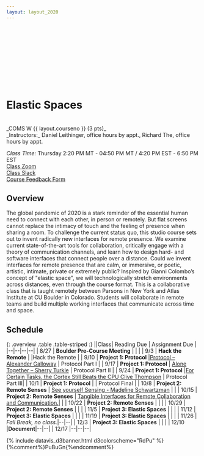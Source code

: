 ```yaml
---
layout: layout_2020
---
```


<svg id="d3banner"></svg>

# Elastic Spaces

<br>
_COMS W {{ layout.courseno }} (3 pts)_ <br>
_Instructors:_ Daniel Leithinger, office hours by appt., Richard The, office hours by appt. <br>

_Class Time:_ Thursday 2:20 PM MT -	04:50 PM MT / 4:20 PM EST - 6:50 PM EST <br>
[Class Zoom](https://newschool.zoom.us/j/94390523430?pwd=Q0xXeDh2NldCT1VzR1hPYjgrUkQzdz09) <br>
[Class Slack]() <br>
[Course Feedback Form]()

## Overview

The global pandemic of 2020 is a stark reminder of the essential human need to connect with each other, in person or remotely. But flat screens cannot replace the intimacy of touch and the feeling of presence when sharing a room. To challenge the current status quo, this studio course sets out to invent radically new interfaces for remote presence. We examine current state-of-the-art tools for collaboration, critically engage with a theory of communication channels, and learn how to design hard- and software interfaces that connect people over a distance. Could we invent interfaces for remote presence that are calm, or immersive, or poetic, artistic, intimate, private or extremely public? Inspired by Gianni Colombo’s concept of "elastic space", we will technologically stretch environments across distances, even through the course format. This is a collaborative class that is taught remotely between Parsons in New York and Atlas Institute at CU Boulder in Colorado. Students will collaborate in remote teams and build multiple working interfaces that communicate across time and space.

## Schedule

{: .overview .table .table-striped :}
||Class| Reading Due | Assignment Due |
|--|--|--|--|
| 8/27 | **Boulder Pre-Course Meeting** | | |
| 9/3 | **Hack the Remote** | |Hack the Remote |
| 9/10 | **Project 1: Protocol** |[Protocol – Alexander Galloway](https://drive.google.com/file/d/1RRuc6sDgTbcmZSIAXo71ynRJ5iz7A5_w/view?usp=sharing) | Protocol Part I |
| 9/17 | **Project 1: Protocol** | [Alone Together – Sherry Turkle](https://drive.google.com/file/d/1TSfV57eJJPVYw4dRlmRrQZE4f3U_NYAP/view?usp=sharing) |  Protocol Part II |
| 9/24 | **Project 1: Protocol** |[For Certain Tasks, the Cortex Still Beats the CPU	Clive Thompson](https://www.wired.com/2007/06/ff-humancomp/) | Protocol Part III|
| 10/1 | **Project 1: Protocol** | |  Protocol Final |
| 10/8 | **Project 2: Remote Senses** | [See yourself Sensing - Madeline Schwartzman](https://drive.google.com/file/d/17B2jhGivurpM3n0A9JGZoN1RsMLm5elv/view?usp=sharing)  | |
| 10/15 | **Project 2: Remote Senses** | [Tangible Interfaces for Remote Collaboration and Communication.](https://trackr-media.tangiblemedia.org/publishedmedia/Papers/315-Tangible%20Interfaces%20for%20Remote/Published/PDF)| |
| 10/22 | **Project 2: Remote Senses** | | |
| 10/29 | **Project 2: Remote Senses** | | |
| 11/5 | **Project 3: Elastic Spaces** | | |
| 11/12 | **Project 3: Elastic Spaces** | | |
| 11/19 | **Project 3: Elastic Spaces** | | |
| 11/26 | _Fall Break, no class._|--|--|
| 12/3 | **Project 3: Elastic Spaces** | | |
| 12/10 |**Document**|--|--|
| 12/17 |--|--|--|


<!--
| 1/21 | **Introduction:** why visualize? schedule and expectations. <br>([slides](https://docs.google.com/presentation/d/1_ji4tnETuWSqdNlUvFIUaRYJ9kkgUHWZvPNX8BnZMzA/edit?usp=sharing))<br>([APPLY TO ENROLL by Friday](a0.html)) |  | [A2.1 Vis Design: divergence](a2.html) assigned| |
| 1/28 | **Designing**: form vs. function, generating ideas, iterating, and critique.<br>([slides](https://docs.google.com/presentation/d/1yHjRatAzQeSdUgCsC0u8wsr5iq5tIg9l-LlfbxX5zRg/edit?usp=sharing))<br>([quiz](https://forms.gle/A7haK8czcKVyTAzf9)) | • Visual Explanations, [Chp. 2 Excerpt](../files/readings/Tufte_VisualExplanations-Shuttle-Excerpt.pdf), by Tufte, E. 2007.<br>• [How to be creative](http://faculty.washington.edu/ajko/books/design-methods/how-to-be-creative.html) & [How to be critical](http://faculty.washington.edu/ajko/books/design-methods/how-to-be-critical.html), Amy Ko. 2017.<br>• Lateral Thinking, [Excerpts](../files/readings/debono_excerpts.pdf), Edward deBono, 1967.<br>• _Optional:_ [The Architecture of a Data Visualization](https://medium.com/accurat-studio/the-architecture-of-a-data-visualization-470b807799b4), Accurat Studio. |[A2.2 Vis Design: revisions](a2.html) assigned| |
-->



{% include datavis_d3banner.html d3colorscheme="RdPu" %}{%comment%}PuBuGn{%endcomment%}
